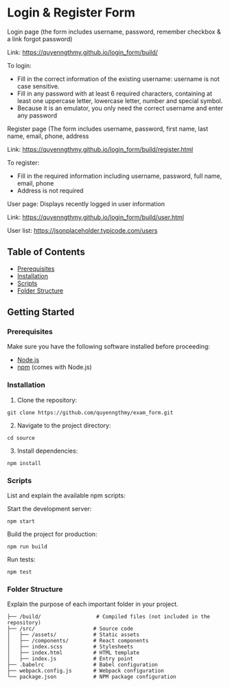 # Login & Register Form

Login page (the form includes username, password, remember checkbox & a link forgot password)

Link: https://quyenngthmy.github.io/login_form/build/

To login:
- Fill in the correct information of the existing username: username is not case sensitive.
- Fill in any password with at least 6 required characters, containing at least one uppercase letter, lowercase letter, number and special symbol.
- Because it is an emulator, you only need the correct username and enter any password
  
Register page (The form includes username, password, first name, last name, email, phone, address 

Link: https://quyenngthmy.github.io/login_form/build/register.html

To register:
- Fill in the required information including username, password, full name, email, phone
- Address is not required

User page: Displays recently logged in user information

Link: https://quyenngthmy.github.io/login_form/build/user.html

User list: https://jsonplaceholder.typicode.com/users

## Table of Contents

- [Prerequisites](#prerequisites)
- [Installation](#installation)
- [Scripts](#scripts)
- [Folder Structure](#folder-structure)

## Getting Started

### Prerequisites

Make sure you have the following software installed before proceeding:

- [Node.js](https://nodejs.org/)
- [npm](https://www.npmjs.com/) (comes with Node.js)

### Installation

1. Clone the repository:
```
git clone https://github.com/quyenngthmy/exam_form.git
```
2. Navigate to the project directory:
```
cd source
```
3. Install dependencies:
```
npm install
```

### Scripts
List and explain the available npm scripts:

Start the development server:
```
npm start
```
Build the project for production:
```
npm run build
```
Run tests:
```
npm test
```
### Folder Structure
Explain the purpose of each important folder in your project.
```
├── /build/                  # Compiled files (not included in the repository)
├── /src/                   # Source code
│   ├── /assets/            # Static assets
│   ├── /components/        # React components
│   ├── index.scss          # Stylesheets
│   ├── index.html          # HTML template
│   ├── index.js            # Entry point
├── .babelrc                # Babel configuration
├── webpack.config.js       # Webpack configuration
└── package.json            # NPM package configuration
```
